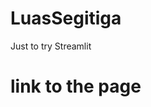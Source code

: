 # LuasSegitiga
Just to try Streamlit

# link to the page
<a href="https://share.streamlit.io/dspence78/luassegitiga/main/main.py" target="_blank">
